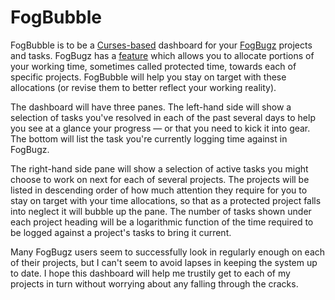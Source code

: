 # FogBubble

FogBubble is to be a
[Curses-based](https://en.wikipedia.org/wiki/Curses_%28programming_library%29#Curses-based_software)
dashboard for your [FogBugz](http://www.fogcreek.com/fogbugz/) projects and
tasks. FogBugz has a
[feature](http://help.fogcreek.com/7681/fogbugz-working-schedules#_Time_Spent_per_Project)
which allows you to allocate portions of your working time, sometimes called
protected time, towards each of specific projects. FogBubble will help you stay
on target with these allocations (or revise them to better reflect your working
reality).

The dashboard will have three panes. The left-hand side will show a selection
of tasks you've resolved in each of the past several days to help you see at a
glance your progress — or that you need to kick it into gear. The bottom
will list the task you're currently logging time against in FogBugz.

The right-hand side pane will show a selection of active tasks you might choose
to work on next for each of several projects. The projects will be listed in
descending order of how much attention they require for you to stay on target
with your time allocations, so that as a protected project falls into neglect
it will bubble up the pane. The number of tasks shown under each project
heading will be a logarithmic function of the time required to be logged
against a project's tasks to bring it current.

Many FogBugz users seem to successfully look in regularly enough on each of
their projects, but I can't seem to avoid lapses in keeping the system up to
date. I hope this dashboard will help me trustily get to each of my projects in
turn without worrying about any falling through the cracks.
